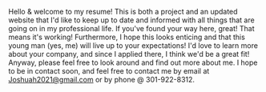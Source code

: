Hello & welcome to my resume! This is both a project and an updated website that I'd like to keep up to date and informed with all things that are going on in my professional life. If you've found your way here, great! That means it's working! Furthermore, I hope this looks enticing and that this young man (yes, me) will live up to your expectations! I'd love to learn more about your company, and since I applied there, I think we'd be a great fit! Anyway, please feel free to look around and find out more about me. I hope to be in contact soon, and feel free to contact me by email at Joshuah2021@gmail.com or by phone @ 301-922-8312.
